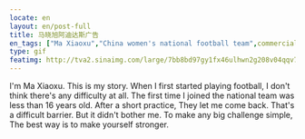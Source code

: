 ```yaml
---
locate: en
layout: en/post-full
title: 马晓旭阿迪达斯广告
en_tags: ["Ma Xiaoxu","China women's national football team",commercial,Adidas,"2007"]
type: gif
featimg: http://tva2.sinaimg.com/large/7bb8bd97gy1fx46ulhwn2g208v04qqv7.gif
---
```


I'm Ma Xiaoxu.
This is my story.
When I first started playing football,
I don't think there's any difficulty at all.
The first time I joined the national team was less than 16 years old.
After a short practice,
They let me come back.
That's a difficult barrier.
But it didn't bother me.
To make any big challenge simple,
The best way is to make yourself stronger.